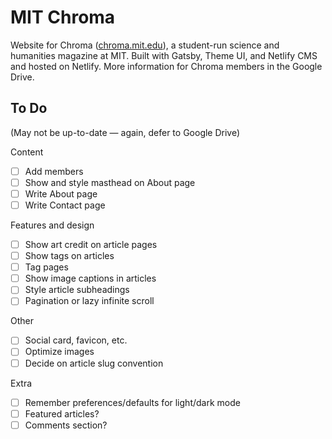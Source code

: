 # MIT Chroma

Website for Chroma ([chroma.mit.edu](https://chroma.mit.edu)), a student-run science and humanities magazine at MIT. Built with Gatsby, Theme UI, and Netlify CMS and hosted on Netlify. More information for Chroma members in the Google Drive.

## To Do

(May not be up-to-date — again, defer to Google Drive)

Content

- [ ] Add members
- [ ] Show and style masthead on About page
- [ ] Write About page
- [ ] Write Contact page

Features and design

- [ ] Show art credit on article pages
- [ ] Show tags on articles
- [ ] Tag pages
- [ ] Show image captions in articles
- [ ] Style article subheadings
- [ ] Pagination or lazy infinite scroll

Other

- [ ] Social card, favicon, etc.
- [ ] Optimize images
- [ ] Decide on article slug convention

Extra

- [ ] Remember preferences/defaults for light/dark mode
- [ ] Featured articles?
- [ ] Comments section?
